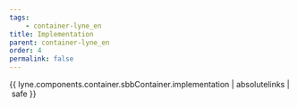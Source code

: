 ```yaml
---
tags: 
    - container-lyne_en
title: Implementation
parent: container-lyne_en
order: 4
permalink: false  
---
```

{{ lyne.components.container.sbbContainer.implementation | absolutelinks | safe }}
